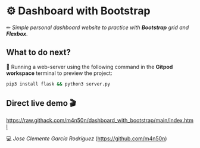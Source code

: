 # ⚙ Dashboard with Bootstrap

✏ *Simple personal dashboard website to practice with **Bootstrap** grid and **Flexbox***.

## What to do next?

📄 Running a web-server using the following command in the **Gitpod workspace** terminal to preview the project:

```sh
pip3 install flask && python3 server.py
```

## Direct live demo 🎬

<https://raw.githack.com/m4n50n/dashboard_with_bootstrap/main/index.html>

💻 _Jose Clemente García Rodríguez_ (<https://github.com/m4n50n>)
